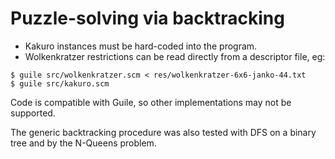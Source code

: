 # Puzzle-solving via backtracking

- Kakuro instances must be hard-coded into the program.
- Wolkenkratzer restrictions can be read directly from a descriptor file, eg:

```shell
$ guile src/wolkenkratzer.scm < res/wolkenkratzer-6x6-janko-44.txt
$ guile src/kakuro.scm
```

Code is compatible with Guile, so other implementations may not be supported.

The generic backtracking procedure was also tested with DFS on a binary tree and by the N-Queens problem.

